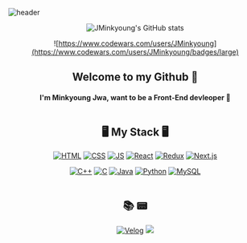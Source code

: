 ![header](https://capsule-render.vercel.app/api?type=waving&color=cee5d5&height=200&section=header&text=JMinkyoung🍔&fontsize=100)


<div align=center>
  
![JMinkyoung's GitHub stats](https://github-readme-stats.vercel.app/api?username=JMinkyoung&show_icons=true&theme=vue&bg_color=cee5d5&text_color=3D6649)
  
![https://www.codewars.com/users/JMinkyoung](https://www.codewars.com/users/JMinkyoung/badges/large)

## Welcome to my Github 👋
  
#### I'm Minkyoung Jwa, want to be a Front-End devleoper 🧐<br><br>

<!--[![Top Langs](https://github-readme-stats.vercel.app/api/top-langs/?username=JMinkyoung&hide=jupyter%20notebook,dart&layout=compact)](https://github.com/JMinkyoung)-->


## 🖥 My Stack 🖥 

  [![HTML](https://img.shields.io/badge/HTML-E34F26?style=flat-square&logo=HTML5&logoColor=white)]()
  [![CSS](https://img.shields.io/badge/CSS-1572B6?style=flat-square&logo=CSS3&logoColor=white)]()
  [![JS](https://img.shields.io/badge/JavaScript-F7DF1E?style=flat-square&logo=JavaScript&logoColor=black)]()
  [![React](https://img.shields.io/badge/React-61DAFB?style=flat-square&logo=React&logoColor=white)]()
  [![Redux](https://img.shields.io/badge/Redux-764ABC?style=flat-square&logo=Redux&logoColor=white)]()
  [![Next.js](https://img.shields.io/badge/Next.js-000000?style=flat-square&logo=Next.js&logoColor=white)]()
  
  [![C++](https://img.shields.io/badge/C++-00599C?style=flat-square&logo=C%2b%2b&logoColor=white)]()
  [![C](https://img.shields.io/badge/C-A8B9CC?style=flat-square&logo=C&logoColor=white)]()
  [![Java](https://img.shields.io/badge/Java-007396?style=flat-square&logo=Java&logoColor=white)]()
  [![Python](https://img.shields.io/badge/Python-3776AB?style=flat-square&logo=Python&logoColor=white)]()
  [![MySQL](https://img.shields.io/badge/MySQL-4479A1?style=flat-square&logo=MySQL&logoColor=white)]()
<br><br>
  
## 📚 📟
  
[![Velog](https://img.shields.io/badge/Velog-12b886?style=flat-square&logo=Vimeo&logoColor=white)](https://velog.io/@jminkyoung)
<a href="mailto:whk5817@gmail.com"><img src="https://img.shields.io/badge/Gmail-d14836?style=flat-square&logo=Gmail&logoColor=white&link=mailto:whk5817@gmail.com"/></a>
</div>
